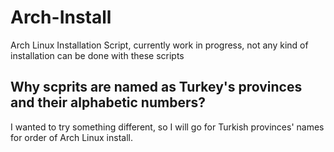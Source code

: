 # Arch-Install
Arch Linux Installation Script, currently work in progress, not any kind of installation can be done with these scripts

## Why scprits are named as Turkey's provinces and their alphabetic numbers?
I wanted to try something different, so I will go for Turkish provinces' names for order of Arch Linux install.
